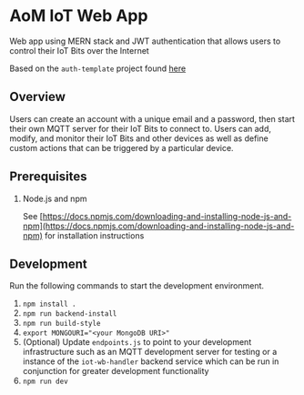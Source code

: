 # AoM IoT Web App

Web app using MERN stack and JWT authentication that allows users to control their IoT Bits over the Internet

Based on the `auth-template` project found [here](https://github.com/delta-12/auth-template)

## Overview

Users can create an account with a unique email and a password, then start their own MQTT server for their IoT Bits to connect to. Users can add, modify, and monitor their IoT Bits and other devices as well as define custom actions that can be triggered by a particular device.

## Prerequisites

1. Node.js and npm

   See [https://docs.npmjs.com/downloading-and-installing-node-js-and-npm](https://docs.npmjs.com/downloading-and-installing-node-js-and-npm) for installation instructions

## Development

Run the following commands to start the development environment.

1. `npm install .`
2. `npm run backend-install`
3. `npm run build-style`
4. `export MONGOURI="<your MongoDB URI>"`
5. (Optional) Update `endpoints.js` to point to your development infrastructure such as an MQTT development server for testing or a instance of the `iot-wb-handler` backend service which can be run in conjunction for greater development functionality
6. `npm run dev`
